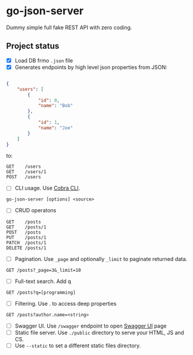 # go-json-server
Dummy simple full fake REST API with zero coding.


## Project status

- [x] Load DB frmo `.json` file 
- [x] Generates endpoints by high level json properties
from JSON:
```json

{
    "users": [
        {
            "id": 0,
            "name": "Bob"
        },
        {
            "id": 1,
            "name": "Joe"
        }
    ]
}
```
to:
```
GET    /users
GET    /users/1
POST   /users
```
- [ ] CLI usage. Use [Cobra CLI](https://cobra.dev).
```
go-json-server [options] <source>
```
- [ ] CRUD operatons
```
GET    /posts
GET    /posts/1
POST   /posts
PUT    /posts/1
PATCH  /posts/1
DELETE /posts/1
```
- [ ] Pagination. Use `_page` and optionally `_limit` to paginate returned data. 
```
GET /posts?_page=3&_limit=10
```
- [ ] Full-text search. Add q 
```
GET /posts?q=[programming]
```
- [ ] Filtering. Use . to access deep properties 
```
GET /posts?author.name=<string>
```
- [ ] Swagger UI. Use `/swagger` endpoint to open [Swagger UI](https://swagger.io/tools/swagger-ui/) page
- [ ] Static file server. Use `./public` directory to serve your HTML, JS and CS. 
- [ ] Use `--static` to set a different static files directory.